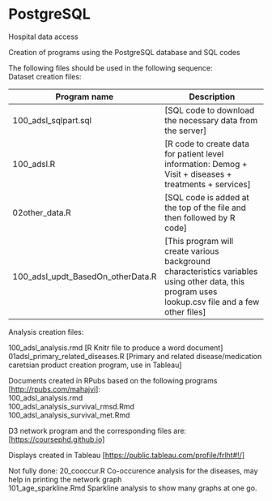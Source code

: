 # PostgreSQL
Hospital data access

Creation of programs using the PostgreSQL database and SQL codes

The following files should be used in the following sequence:  
Dataset creation files: 

| Program name | Description |
| --- | --- |
| 100_adsl_sqlpart.sql | [SQL code to download the necessary data from the server] |
| 100_adsl.R | [R code to create data for patient level information: Demog + Visit + diseases + treatments + services] |
| 02other_data.R | [SQL code is added at the top of the file and then followed by R code] |
| 100_adsl_updt_BasedOn_otherData.R | [This program will create various background characteristics variables using other data, this program uses lookup.csv file and a few other files] |

 
Analysis creation files:

100_adsl_analysis.rmd                  [R Knitr file to produce a word document]  
01adsl_primary_related_diseases.R      [Primary and related disease/medication caretsian product creation program, use in Tableau]  

Documents created in RPubs based on the following programs [http://rpubs.com/mahajvi]:  
100_adsl_analysis.rmd  
100_adsl_analysis_survival_rmsd.Rmd  
100_adsl_analysis_survival_met.Rmd  

D3 network program and the corresponding files are: [https://coursephd.github.io]

Displays created in Tableau [https://public.tableau.com/profile/frlht#!/]  

Not fully done:
20_cooccur.R           Co-occurence analysis for the diseases, may help in printing the network graph  
101_age_sparkline.Rmd  Sparkline analysis to show many graphs at one go.  

